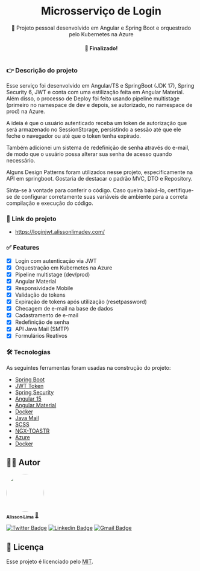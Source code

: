<h1 align="center">Microsserviço de Login </h1>
<p align="center">🚀 Projeto pessoal desenvolvido em Angular e Spring Boot e orquestrado pelo Kubernetes na Azure</p>

<h4 align="center"> 
	 🐛 Finalizado!
</h4>

#
### 👉  Descrição do projeto

<p> Esse serviço foi desenvolvido em Angular/TS e SpringBoot (JDK 17), Spring Security 6, JWT e conta com uma estilização feita em Angular Material. Além disso, o processo de Deploy foi feito usando pipeline multistage (primeiro no namespace de dev e depois, se autorizado, no namespace de prod) na Azure.
 </p>
<p>A ideia é que o usuário autenticado receba um token de autorização que será armazenado no SessionStorage, persistindo a sessão até que ele feche o navegador ou até que o token tenha expirado.
</p>
<p> Também adicionei um sistema de redefinição de senha através do e-mail, de modo que o usuário possa alterar sua senha de acesso quando necessário.</p>

<p> Alguns Design Patterns foram utilizados nesse projeto, especificamente na API em springboot. Gostaria de destacar o padrão MVC, DTO e Repository.</p>

<p> Sinta-se à vontade para conferir o código. Caso queira baixá-lo, certifique-se de configurar corretamente suas variáveis de ambiente para a correta compilação e execução do código. </p>

### 🎁 Link do projeto

- https://loginjwt.alissonlimadev.com/
  
### ✅ Features

- [x] Login com autenticação via JWT
- [x] Orquestração em Kubernetes na Azure
- [x] Pipeline multistage (dev/prod)
- [x] Angular Material
- [x] Responsividade Mobile
- [x] Validação de tokens
- [x] Expiração de tokens após utilização (resetpassword)
- [x] Checagem de e-mail na base de dados
- [x] Cadastramento de e-mail
- [x] Redefinição de senha
- [x] API Java Mail (SMTP)
- [x] Formulários Reativos

### 🛠 Tecnologias

As seguintes ferramentas foram usadas na construção do projeto:

- [Spring Boot](https://spring.io/projects/spring-boot)
- [JWT Token](https://jwt.io/)
- [Spring Security](https://spring.io/projects/spring-security)
- [Angular 15](https://angular.io/)
- [Angular Material](https://material.angular.io/)
- [Docker](https://rxjs.dev/)
- [Java Mail](https://www.oracle.com/java/technologies/javamail-api.html)
- [SCSS](https://sass-lang.com/)
- [NGX-TOASTR](https://www.npmjs.com/package/ngx-toastr)
- [Azure](https://azure.com/)
- [Docker](https://hub.docker.com/)

## 👨‍🎓 Autor

<a href="https://github.com/alissonlimabr">
 <img style="border-radius: 50%;" src="https://avatars.githubusercontent.com/u/101370736?s=400&u=00839cadc5eaa54e04b68f6efbc1582eedf4e080&v=4" width="100px;" alt=""/>
 <br />
 <sub><b>Alisson Lima</b></sub></a> <a href="https://github.com/alissonlimabr" title="GitHub">🚀</a>
 <br />

[![Twitter Badge](https://img.shields.io/badge/-@amlxd5-1ca0f1?style=flat-square&labelColor=1ca0f1&logo=twitter&logoColor=white&link=https://twitter.com/amlxd5)](https://twitter.com/amlxd5) [![Linkedin Badge](https://img.shields.io/badge/-Alisson-blue?style=flat-square&logo=Linkedin&logoColor=white&link=https://www.linkedin.com/in/alisson-ml/)](https://www.linkedin.com/in/alisson-ml/) 
[![Gmail Badge](https://img.shields.io/badge/-amlxd5@gmail.com-c14438?style=flat-square&logo=Gmail&logoColor=white&link=mailto:amlxd5@gmail.com)](mailto:amlxd5@gmail.com)

## 📝 Licença

Esse projeto é licenciado pelo [MIT](./LICENSE).
